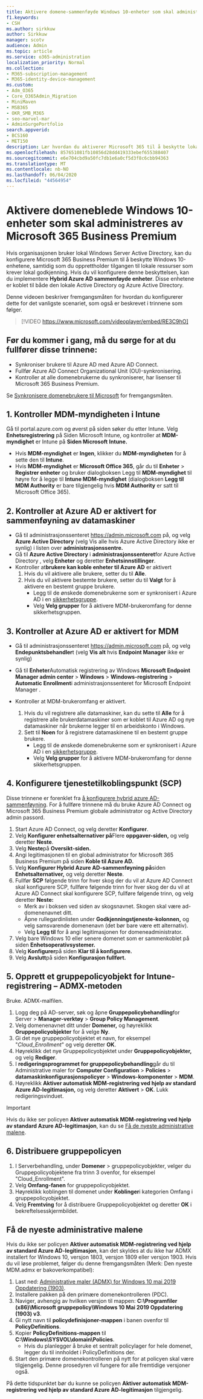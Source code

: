 ```yaml
---
title: Aktivere domene-sammenføyde Windows 10-enheter som skal administreres av Microsoft 365 for bedrifter
f1.keywords:
- CSH
ms.author: sirkkuw
author: Sirkkuw
manager: scotv
audience: Admin
ms.topic: article
ms.service: o365-administration
localization_priority: Normal
ms.collection:
- M365-subscription-management
- M365-identity-device-management
ms.custom:
- Adm_O365
- Core_O365Admin_Migration
- MiniMaven
- MSB365
- OKR_SMB_M365
- seo-marvel-mar
- AdminSurgePortfolio
search.appverid:
- BCS160
- MET150
description: Lær hvordan du aktiverer Microsoft 365 til å beskytte lokale Active-Directory-tilkoblede Windows 10-enheter med bare noen få trinn.
ms.openlocfilehash: 857651081fb10856d28dd419333ebef655388407
ms.sourcegitcommit: e6e704cbd9a50fc7db1e6a0cf5d3f8c6cbb94363
ms.translationtype: MT
ms.contentlocale: nb-NO
ms.lasthandoff: 06/04/2020
ms.locfileid: "44564954"
---
```

# <a name="enable-domain-joined-windows-10-devices-to-be-managed-by-microsoft-365-business-premium"></a>Aktivere domeneblede Windows 10-enheter som skal administreres av Microsoft 365 Business Premium

Hvis organisasjonen bruker lokal Windows Server Active Directory, kan du konfigurere Microsoft 365 Business Premium til å beskytte Windows 10-enhetene, samtidig som du opprettholder tilgangen til lokale ressurser som krever lokal godkjenning.
Hvis du vil konfigurere denne beskyttelsen, kan du implementere **Hybrid Azure AD sammenføyde enheter**. Disse enhetene er koblet til både den lokale Active Directory og Azure Active Directory.

Denne videoen beskriver fremgangsmåten for hvordan du konfigurerer dette for det vanligste scenariet, som også er beskrevet i trinnene som følger.

> [!VIDEO https://www.microsoft.com/videoplayer/embed/RE3C9hO]
  

## <a name="before-you-get-started-make-sure-you-complete-these-steps"></a>Før du kommer i gang, må du sørge for at du fullfører disse trinnene:
- Synkroniser brukere til Azure AD med Azure AD Connect.
- Fullfør Azure AD Connect Organizational Unit (OU)-synkronisering.
- Kontroller at alle domenebrukerne du synkroniserer, har lisenser til Microsoft 365 Business Premium.

Se [Synkronisere domenebrukere til Microsoft](manage-domain-users.md) for fremgangsmåten.

## <a name="1-verify-mdm-authority-in-intune"></a>1. Kontroller MDM-myndigheten i Intune

Gå til portal.azure.com og øverst på siden søker du etter Intune.
Velg **Enhetsregistrering** på Siden Microsoft Intune, og kontroller at **MDM-myndighet** er Intune på **Siden Microsoft** **Intune.**

- Hvis **MDM-myndighet** er **Ingen**, klikker du **MDM-myndigheten** for å sette den til **Intune**.
- Hvis **MDM-myndighet** er **Microsoft Office 365**, går du til **Enheter**  >  **Registrer enheter** og bruker dialogboksen Legg til **MDM-myndighet** til høyre for å legge til **Intune MDM-myndighet** (dialogboksen **Legg til MDM Authority** er bare tilgjengelig hvis **MDM Authority** er satt til Microsoft Office 365).

## <a name="2-verify-azure-ad-is-enabled-for-joining-computers"></a>2. Kontroller at Azure AD er aktivert for sammenføyning av datamaskiner

- Gå til administrasjonssenteret <a href="https://go.microsoft.com/fwlink/p/?linkid=2024339" target="_blank">https://admin.microsoft.com</a> på, og velg **Azure Active Directory** (velg Vis alle hvis Azure Active Directory ikke er synlig) i listen over **administrasjonssentre.** 
- Gå til **Azure Active Directory** i **administrasjonssenteret**for Azure Active Directory , velg **Enheter** og deretter **Enhetsinnstillinger**.
- Kontroller at**brukere kan koble enheter til Azure AD** er aktivert 
    1. Hvis du vil aktivere alle brukere, setter du til **Alle**.
    2. Hvis du vil aktivere bestemte brukere, setter du til **Valgt** for å aktivere en bestemt gruppe brukere.
        - Legg til de ønskede domenebrukerne som er synkronisert i Azure AD i en [sikkerhetsgruppe](../admin/create-groups/create-groups.md).
        - Velg **Velg grupper** for å aktivere MDM-brukeromfang for denne sikkerhetsgruppen.

## <a name="3-verify-azure-ad-is-enabled-for-mdm"></a>3. Kontroller at Azure AD er aktivert for MDM

- Gå til administrasjonssenteret <a href="https://go.microsoft.com/fwlink/p/?linkid=2024339" target="_blank">https://admin.microsoft.com</a> på, og velg **Endepunktsbehandler**t (velg **Vis alt** hvis **Endpoint Manager** ikke er synlig)
- Gå til **Enheter**Automatisk registrering av Windows **Microsoft Endpoint Manager admin center**  >  **Windows**  >  **Windows-registrering**  >  **Automatic Enrollment**i administrasjonssenteret for Microsoft Endpoint Manager .
- Kontroller at MDM-brukeromfang er aktivert.

    1. Hvis du vil registrere alle datamaskiner, kan du sette til **Alle** for å registrere alle brukerdatamaskiner som er koblet til Azure AD og nye datamaskiner når brukerne legger til en arbeidskonto i Windows.
    2. Sett til **Noen** for å registrere datamaskinene til en bestemt gruppe brukere.
        -  Legg til de ønskede domenebrukerne som er synkronisert i Azure AD i en [sikkerhetsgruppe](../admin/create-groups/create-groups.md).
        -  Velg **Velg grupper** for å aktivere MDM-brukeromfang for denne sikkerhetsgruppen.

## <a name="4-set-up-service-connection-point-scp"></a>4. Konfigurere tjenestetilkoblingspunkt (SCP)

Disse trinnene er forenklet fra [å konfigurere hybrid azure AD-sammenføyning](https://docs.microsoft.com/azure/active-directory/devices/hybrid-azuread-join-managed-domains#configure-hybrid-azure-ad-join). For å fullføre trinnene må du bruke Azure AD Connect og Microsoft 365 Business Premium globale administrator og Active Directory admin passord.

1.  Start Azure AD Connect, og velg deretter **Konfigurer**.
2.  Velg **Konfigurer enhetsalternativer på**Flere **oppgaver-siden,** og velg deretter **Neste**.
3.  Velg **Neste**på **Oversikt-siden.**
4.  Angi legitimasjonen til en global administrator for Microsoft 365 Business Premium på siden **Koble til Azure AD.**
5.  Velg **Konfigurer Hybrid Azure AD-sammenføyning på**siden **Enhetsalternativer,** og velg deretter **Neste**.
6.  Fullfør **SCP** følgende trinn for hver skog der du vil at Azure AD Connect skal konfigurere SCP, fullføre følgende trinn for hver skog der du vil at Azure AD Connect skal konfigurere SCP, fullføre følgende trinn, og velg deretter **Neste:**
    - Merk av i boksen ved siden av skogsnavnet. Skogen skal være ad-domenenavnet ditt.
    - Åpne rullegardinlisten under **Godkjenningstjeneste-kolonnen,** og velg samsvarende domenenavn (det bør bare være ett alternativ).
    - Velg **Legg til** for å angi legitimasjonen for domeneadministrator.  
7.  Velg bare Windows 10 eller senere domenet som er sammenkoblet på siden **Enhetsoperativsystemer.**
8.  Velg **Konfigurer**på siden **Klar til å konfigurere.**
9.  Velg **Avslutt**på siden **Konfigurasjon fullført.**


## <a name="5-create-a-gpo-for-intune-enrollment--admx-method"></a>5. Opprett et gruppepolicyobjekt for Intune-registrering – ADMX-metoden

Bruke. ADMX-malfilen.

1.  Logg deg på AD-server, søk og åpne **Gruppepolicybehandling**for Server  >  **Manager-verktøy**  >  **Group Policy Management**.
2.  Velg domenenavnet ditt under **Domener,** og høyreklikk **Gruppepolicyobjekter** for å velge **Ny**.
3.  Gi det nye gruppepolicyobjektet et navn, for eksempel "*Cloud_Enrollment*" og velg deretter **OK**.
4.  Høyreklikk det nye Gruppepolicyobjektet under **Gruppepolicyobjekter,** og velg **Rediger**.
5.  I **redigeringsprogrammet for gruppepolicybehandling**går du til Administrative maler for **Computer Configuration**  >  **Policies**  >  **datamaskinkonfigurasjonspolicyer**  >  **Windows-komponenter**  >  **MDM**.
6. Høyreklikk **Aktiver automatisk MDM-registrering ved hjelp av standard Azure AD-legitimasjon,** og velg deretter **Aktivert**  >  **OK**. Lukk redigeringsvinduet.

> [!IMPORTANT]
> Hvis du ikke ser policyen **Aktiver automatisk MDM-registrering ved hjelp av standard Azure AD-legitimasjon**, kan du se [Få de nyeste administrative malene](#get-the-latest-administrative-templates).

## <a name="6-deploy-the-group-policy"></a>6. Distribuere gruppepolicyen

1.  I Serverbehandling, under **Domener** > gruppepolicyobjekter, velger du Gruppepolicyobjektene fra trinn 3 ovenfor, for eksempel "Cloud_Enrollment".
2.  Velg **Omfang-fanen** for gruppepolicyobjektet.
3.  Høyreklikk koblingen til domenet under **Koblinger**i kategorien Omfang i gruppepolicyobjektet.
4.  Velg **Fremtving** for å distribuere Gruppepolicyobjektet og deretter **OK** i bekreftelsesskjermbildet.

## <a name="get-the-latest-administrative-templates"></a>Få de nyeste administrative malene

Hvis du ikke ser policyen **Aktiver automatisk MDM-registrering ved hjelp av standard Azure AD-legitimasjon**, kan det skyldes at du ikke har ADMX installert for Windows 10, versjon 1803, versjon 1809 eller versjon 1903. Hvis du vil løse problemet, følger du denne fremgangsmåten (Merk: Den nyeste MDM.admx er bakoverkompatibel):

1.  Last ned: [Administrative maler (ADMX) for Windows 10 mai 2019 Oppdatering (1903)](https://www.microsoft.com/download/details.aspx?id=58495&WT.mc_id=rss_alldownloads_all).
2.  Installere pakken på den primære domenekontrolleren (PDC).
3.  Naviger, avhengig av hvilken versjon til mappen: **C:\Programfiler (x86)\Microsoft gruppepolicy\Windows 10 Mai 2019 Oppdatering (1903) v3**.
4.  Gi nytt navn til **policydefinisjoner-mappen** i banen ovenfor til **PolicyDefinitions**.
5.  Kopier **PolicyDefinitions-mappen** til **C:\Windows\SYSVOL\domain\Policies**. 
    -   Hvis du planlegger å bruke et sentralt policylager for hele domenet, legger du til innholdet i PolicyDefinitions der.
6.  Start den primære domenekontrolleren på nytt for at policyen skal være tilgjengelig. Denne prosedyren vil fungere for alle fremtidige versjoner også.

På dette tidspunktet bør du kunne se policyen **Aktiver automatisk MDM-registrering ved hjelp av standard Azure AD-legitimasjon** tilgjengelig.

